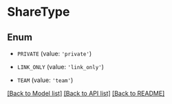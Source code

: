 # ShareType


## Enum

* `PRIVATE` (value: `'private'`)

* `LINK_ONLY` (value: `'link_only'`)

* `TEAM` (value: `'team'`)

[[Back to Model list]](../README.md#documentation-for-models) [[Back to API list]](../README.md#documentation-for-api-endpoints) [[Back to README]](../README.md)


